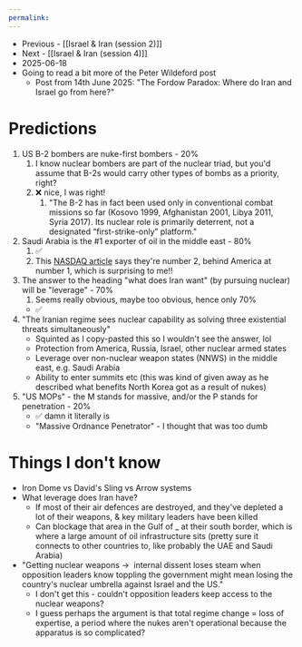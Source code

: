 ```yaml
---
permalink: 
---
```


- Previous - [[Israel & Iran (session 2)]]
- Next - [[Israel & Iran (session 4)]]
- 2025-06-18
- Going to read a bit more of the Peter Wildeford post
	- Post from 14th June 2025: "The Fordow Paradox: Where do Iran and Israel go from here?"
# Predictions
1. US B-2 bombers are nuke-first bombers - 20%
	1. I know nuclear bombers are part of the nuclear triad, but you'd assume that B-2s would carry other types of bombs as a priority, right?
	2. ❌ nice, I was right!
		1. "The B-2 has in fact been used only in conventional combat missions so far (Kosovo 1999, Afghanistan 2001, Libya 2011, Syria 2017). Its nuclear role is primarily deterrent, not a designated “first-strike-only” platform."
2. Saudi Arabia is the #1 exporter of oil in the middle east - 80%
	1. ✅
	2. This [NASDAQ article](https://www.nasdaq.com/articles/10-top-oil-producing-countries-updated-2024) says they're number 2, behind America at number 1, which is surprising to me!!
3. The answer to the heading "what does Iran want" (by pursuing nuclear) will be "leverage" - 70%
	1. Seems really obvious, maybe too obvious, hence only 70%
	- ✅
4. "The Iranian regime sees nuclear capability as solving three existential threats simultaneously"
	- Squinted as I copy-pasted this so I wouldn't see the answer, lol
	- Protection from America, Russia, Israel, other nuclear armed states
	- Leverage over non-nuclear weapon states (NNWS) in the middle east, e.g. Saudi Arabia
	- Ability to enter summits etc (this was kind of given away as he described what benefits North Korea got as a result of nukes)
5. "US MOPs" - the M stands for massive, and/or the P stands for penetration - 20% 
	- ✅ damn it literally is
	- "Massive Ordnance Penetrator" - I thought that was too dumb

# Things I don't know
- Iron Dome vs David's Sling vs Arrow systems
- What leverage does Iran have?
	- If most of their air defences are destroyed, and they've depleted a lot of their weapons, & key military leaders have been killed
	- Can blockage that area in the Gulf of _ at their south border, which is where a large amount of oil infrastructure sits (pretty sure it connects to other countries to, like probably the UAE and Saudi Arabia)
- "Getting nuclear weapons →  internal dissent loses steam when opposition leaders know toppling the government might mean losing the country's nuclear umbrella against Israel and the US."
	- I don't get this - couldn't opposition leaders keep access to the nuclear weapons?
	- I guess perhaps the argument is that total regime change = loss of expertise, a period where the nukes aren't operational because the apparatus is so complicated?